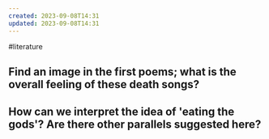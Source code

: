 ```yaml
---
created: 2023-09-08T14:31
updated: 2023-09-08T14:31
---
```

#literature 
## Find an image in the first poems; what is the overall feeling of these death songs?

## How can we interpret the idea of 'eating the gods'? Are there other parallels suggested here?
